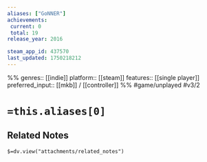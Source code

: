 ```yaml
---
aliases: ["GoNNER"]
achievements:
 current: 0
 total: 19
release_year: 2016

steam_app_id: 437570
last_updated: 1750218212
---
```

%%
genres:: [[indie]]
platform:: [[steam]]
features:: [[single player]]
preferred_input:: [[mkb]] / [[controller]]
%%
#game/unplayed
#v3/2

# `=this.aliases[0]`
## Related Notes
`$=dv.view("attachments/related_notes")`